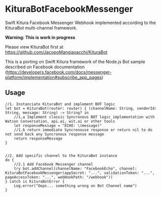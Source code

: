 # KituraBotFacebookMessenger
Swift Kitura Facebook Messenger Webhook implemented according to the KituraBot multi-channel framework.

**Warning: This is work in progress**

Please view KituraBot first at  https://github.com/JacopoMangiavacchi/KituraBot


This is a porting on Swift Kitura framework of the Node.js Bot sample described on  Facebook documentation (https://developers.facebook.com/docs/messenger-platform/implementation#subscribe_app_pages)


## Usage

    //1. Instanciate KituraBot and implement BOT logic
    let bot = KituraBot(router: router) { (channelName: String, senderId: String, message: String) -> String? in
        //1.a Implement classic Syncronous BOT logic implementation with Watson Conversation, api.ai, wit.ai or other tools
        let responseMessage = "ECHO: \(message)"
        //1.b return immediate Syncronouse response or return nil to do not send back any Syncronous response message
        return responseMessage
    }

        
    //2. Add specific channel to the KituraBot instance
    do {
        //2.1 Add Facebook Messenger channel
        try bot.addChannel(channelName: "FacebookEcho", channel: KituraBotFacebookMessenger(appSecret: "...", validationToken: "...", pageAccessToken: "...", webHookPath: "/webhook"))
    } catch is KituraBotError {
        Log.error("Oops... something wrong on Bot Channel name")
    }


